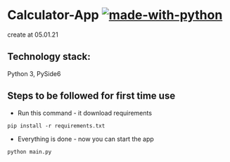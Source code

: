 # Calculator-App [![made-with-python](https://img.shields.io/badge/Made%20with-Python-1f425f.svg)](https://www.python.org/)
create at 05.01.21
## Technology stack:
Python 3, PySide6
## Steps to be followed for first time use
- Run this command - it download requirements
```
pip install -r requirements.txt
```
- Everything is done - now you can start the app
```
python main.py
```